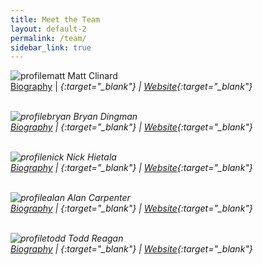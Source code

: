 ```yaml
---
title: Meet the Team
layout: default-2
permalink: /team/
sidebar_link: true
---
```


![profilematt](https://user-images.githubusercontent.com/35777619/36549655-50c82ba8-17c1-11e8-8314-76270259f7b6.jpg)
Matt Clinard <br>
[Biography](./matt-bio.md) | [<i class="devicon-github-plain colored"/>](https://github.com/cclinard84){:target="_blank"} | [Website](http://matt-clinard.com){:target="_blank"}
<br/>
<br/>

![profilebryan](https://user-images.githubusercontent.com/35777619/36549708-6d09f224-17c1-11e8-8cdc-89ab8fb1abab.jpg)
Bryan Dingman <br>
[Biography](./bryan-bio.md) | [<i class="devicon-github-plain colored"/>](https://github.com/bsdingman/bsdingman.github.io){:target="_blank"} | [Website](http://www.bsdingman.com/){:target="_blank"}
<br/>
<br/>

![profilenick](https://user-images.githubusercontent.com/35777619/36549741-80f12640-17c1-11e8-853b-bfe10f11f01b.jpg)
Nick Hietala<br/>
[Biography](./nick-bio.md) | [<i class="devicon-github-plain colored"/>](https://github.com/nchietala){:target="_blank"} | [Website](www.discgolfcoursereview.com){:target="_blank"}
<br/>
<br/>

![profilealan](https://user-images.githubusercontent.com/35777619/36549778-99c975e6-17c1-11e8-9e59-ed9a7bb01b8f.jpg)
Alan Carpenter<br/>
[Biography](./alan-bio.md) |
[<i class="devicon-github-plain colored"/>](discgolfcoursereview.com){:target="_blank"} |
[Website](freudianslip99.github.io ){:target="_blank"}
<br/>
<br/>

![profiletodd](https://user-images.githubusercontent.com/35777619/36550067-4ef6f8c6-17c2-11e8-962e-8ca5929cb4f8.jpg)
Todd Reagan<br/>
[Biography](./todd-bio.md) | [<i class="devicon-github-plain colored"/>](https://github.com/treagan82){:target="_blank"} |
[Website](https://treagan82.github.io/todd.b.reagan/){:target="_blank"}
<br/>
<br/>

